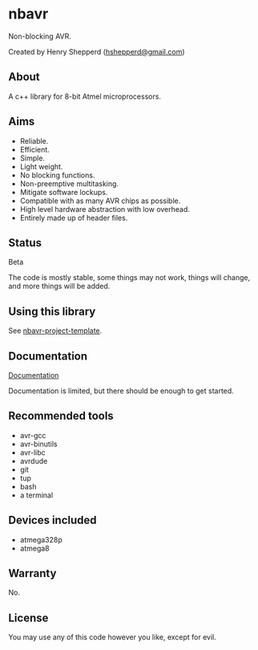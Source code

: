 # nbavr

Non-blocking AVR.

Created by Henry Shepperd (hshepperd@gmail.com)

## About

A c++ library for 8-bit Atmel microprocessors.

## Aims

* Reliable.
* Efficient.
* Simple.
* Light weight.
* No blocking functions.
* Non-preemptive multitasking.
* Mitigate software lockups.
* Compatible with as many AVR chips as possible.
* High level hardware abstraction with low overhead.
* Entirely made up of header files.

## Status

Beta

The code is mostly stable, some things may not work, things will change, and more things will be added.

## Using this library

See [nbavr-project-template](https://github.com/xenris/nbavr-project-template).

## Documentation

[Documentation](docs/index.md)

Documentation is limited, but there should be enough to get started.

## Recommended tools

* avr-gcc
* avr-binutils
* avr-libc
* avrdude
* git
* tup
* bash
* a terminal

## Devices included

* atmega328p
* atmega8

## Warranty

No.

## License

You may use any of this code however you like, except for evil.
